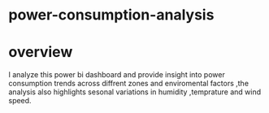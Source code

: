# power-consumption-analysis
# overview 
I analyze this power bi dashboard and provide insight into power consumption trends across diffrent zones and enviromental factors ,the analysis also highlights sesonal variations in humidity ,temprature and wind speed.

